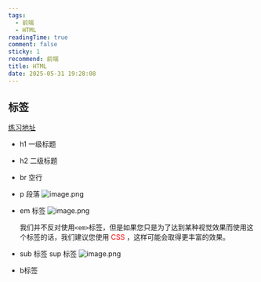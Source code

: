 ```yaml
---
tags:
  - 前端
  - HTML
readingTime: true
comment: false
sticky: 1
recommend: 前端
title: HTML
date: 2025-05-31 19:28:08
---
```


## 标签

[练习地址](https://www.w3cschool.cn/minicourse/play/basehtml?cp=15800&gid=0)

- h1  一级标题
- h2  二级标题
- br  空行
- p 段落
	![image.png](https://imgsbo.oss-cn-shanghai.aliyuncs.com/undefined20250531165525308.png)
- em 标签
     ![image.png](https://imgsbo.oss-cn-shanghai.aliyuncs.com/undefined20250531165743092.png)
     
     我们并不反对使用​`<em>`​标签，但是如果您只是为了达到某种视觉效果而使用这个标签的话，我们建议您使用 <font color="#ff0000">CSS</font> ，这样可能会取得更丰富的效果。
- sub 标签  sup 标签
		![image.png](https://imgsbo.oss-cn-shanghai.aliyuncs.com/undefined20250531170445210.png)
- b标签